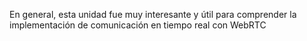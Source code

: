 En general, esta unidad fue muy interesante y útil para comprender la implementación de comunicación en tiempo real con WebRTC
